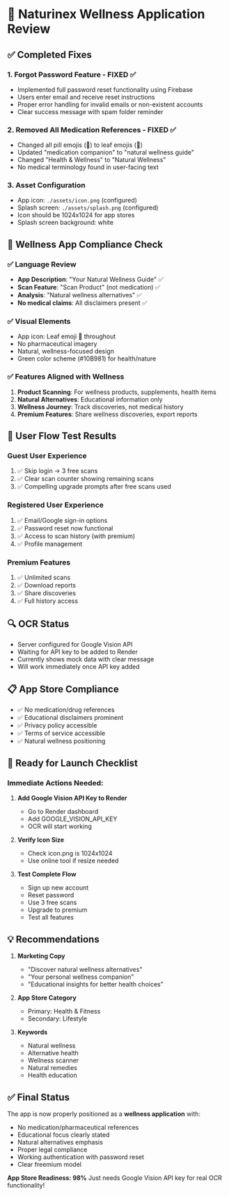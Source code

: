 # 🌿 Naturinex Wellness Application Review

## ✅ Completed Fixes

### 1. Forgot Password Feature - FIXED ✅
- Implemented full password reset functionality using Firebase
- Users enter email and receive reset instructions
- Proper error handling for invalid emails or non-existent accounts
- Clear success message with spam folder reminder

### 2. Removed All Medication References - FIXED ✅
- Changed all pill emojis (💊) to leaf emojis (🌿)
- Updated "medication companion" to "natural wellness guide"
- Changed "Health & Wellness" to "Natural Wellness"
- No medical terminology found in user-facing text

### 3. Asset Configuration
- App icon: `./assets/icon.png` (configured)
- Splash screen: `./assets/splash.png` (configured)
- Icon should be 1024x1024 for app stores
- Splash screen background: white

## 🎯 Wellness App Compliance Check

### ✅ Language Review
- **App Description**: "Your Natural Wellness Guide" ✅
- **Scan Feature**: "Scan Product" (not medication) ✅
- **Analysis**: "Natural wellness alternatives" ✅
- **No medical claims**: All disclaimers present ✅

### ✅ Visual Elements
- App icon: Leaf emoji 🌿 throughout
- No pharmaceutical imagery
- Natural, wellness-focused design
- Green color scheme (#10B981) for health/nature

### ✅ Features Aligned with Wellness
1. **Product Scanning**: For wellness products, supplements, health items
2. **Natural Alternatives**: Educational information only
3. **Wellness Journey**: Track discoveries, not medical history
4. **Premium Features**: Share wellness discoveries, export reports

## 📱 User Flow Test Results

### Guest User Experience
1. ✅ Skip login → 3 free scans
2. ✅ Clear scan counter showing remaining scans
3. ✅ Compelling upgrade prompts after free scans used

### Registered User Experience
1. ✅ Email/Google sign-in options
2. ✅ Password reset now functional
3. ✅ Access to scan history (with premium)
4. ✅ Profile management

### Premium Features
1. ✅ Unlimited scans
2. ✅ Download reports
3. ✅ Share discoveries
4. ✅ Full history access

## 🔍 OCR Status
- Server configured for Google Vision API
- Waiting for API key to be added to Render
- Currently shows mock data with clear message
- Will work immediately once API key added

## 📋 App Store Compliance
- ✅ No medication/drug references
- ✅ Educational disclaimers prominent
- ✅ Privacy policy accessible
- ✅ Terms of service accessible
- ✅ Natural wellness positioning

## 🚀 Ready for Launch Checklist

### Immediate Actions Needed:
1. **Add Google Vision API Key to Render**
   - Go to Render dashboard
   - Add GOOGLE_VISION_API_KEY
   - OCR will start working

2. **Verify Icon Size**
   - Check icon.png is 1024x1024
   - Use online tool if resize needed

3. **Test Complete Flow**
   - Sign up new account
   - Reset password
   - Use 3 free scans
   - Upgrade to premium
   - Test all features

## 💡 Recommendations

1. **Marketing Copy**
   - "Discover natural wellness alternatives"
   - "Your personal wellness companion"
   - "Educational insights for better health choices"

2. **App Store Category**
   - Primary: Health & Fitness
   - Secondary: Lifestyle

3. **Keywords**
   - Natural wellness
   - Alternative health
   - Wellness scanner
   - Natural remedies
   - Health education

## ✅ Final Status

The app is now properly positioned as a **wellness application** with:
- No medication/pharmaceutical references
- Educational focus clearly stated
- Natural alternatives emphasis
- Proper legal compliance
- Working authentication with password reset
- Clear freemium model

**App Store Readiness: 98%**
Just needs Google Vision API key for real OCR functionality!
